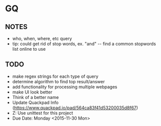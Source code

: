 # GQ

## NOTES

- who, when, where, etc query
- tip: could get rid of stop words, ex. "and"
-- find a common stopwords list online to use


## TODO
- make regex strings for each type of query
- determine algorithm to find top result/answer
- add functionality for processing multiple webpages
- make UI look better
- Think of a better name
- Update Quackpad Info (https://www.quackpad.io/pad/564ca83f41d53200035d8f67)
- Z: Use unittest for this project
- Due Date: Monday <2015-11-30 Mon>
